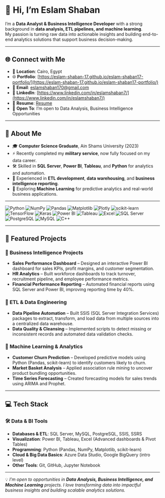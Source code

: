 # 👋 Hi, I’m **Eslam Shaban**

I’m a **Data Analyst & Business Intelligence Developer** with a strong background in **data analysis, ETL pipelines, and machine learning**.  
My passion is turning raw data into actionable insights and building end-to-end analytics solutions that support business decision-making.

---
## 🌐 Connect with Me

* 📍 **Location**: Cairo, Egypt
* 🌐 **Portfolio**: [https://eslam-shaban-17.github.io/eslam-shaban17-portfolio/](https://eslam-shaban-17.github.io/eslam-shaban17-portfolio/) 
* 📧 **Email**: [eslamshaban170@gmail.com](mailto:eslamshaban170@gmail.com)
* 🔗 **LinkedIn**: [https://www.linkedin.com/in/eslamshaban7/](https://www.linkedin.com/in/eslamshaban7/)
* 📄 **Resume**: [Resume](https://drive.google.com/file/d/1doKp_wIBJ3YTsto6sa5sYTMdKbh8TTRb/view?usp=drive_link)  
* 💼 **Open To**: I’m open to Data Analysis, Business Intelligence Opportunities
---


## 🔹 About Me
- 🎓 **Computer Science Graduate**, Ain Shams University (2023)  
- ⚡ Recently completed my **military service**, now fully focused on my data career.  
- 🛠️ Skilled in **SQL Server**, **Power BI**, **Tableau**, and **Python** for analytics and automation.  
- 🚀 Experienced in **ETL development**, **data warehousing**, and **business intelligence reporting**.  
- 🤖 Exploring **Machine Learning** for predictive analytics and real-world business applications.
---

![Python](https://img.shields.io/badge/python-3670A0?style=for-the-badge&logo=python&logoColor=ffdd54)
![NumPy](https://img.shields.io/badge/numpy-%23013243.svg?style=for-the-badge&logo=numpy&logoColor=white)
![Pandas](https://img.shields.io/badge/pandas-%23150458.svg?style=for-the-badge&logo=pandas&logoColor=white)
![Matplotlib](https://img.shields.io/badge/Matplotlib-%23ffffff.svg?style=for-the-badge&logo=Matplotlib&logoColor=black)
![Plotly](https://img.shields.io/badge/Plotly-%233F4F75.svg?style=for-the-badge&logo=plotly&logoColor=white)
![scikit-learn](https://img.shields.io/badge/scikit--learn-%23F7931E.svg?style=for-the-badge&logo=scikit-learn&logoColor=white)
![TensorFlow](https://img.shields.io/badge/TensorFlow-%23FF6F00.svg?style=for-the-badge&logo=TensorFlow&logoColor=white)
![Keras](https://img.shields.io/badge/Keras-%23D00000.svg?style=for-the-badge&logo=Keras&logoColor=white)
![Power BI](https://img.shields.io/badge/Power%20BI-F2C811?style=for-the-badge&logo=powerbi&logoColor=black)
![Tableau](https://img.shields.io/badge/Tableau-E97627?style=for-the-badge&logo=tableau&logoColor=white)
![Excel](https://img.shields.io/badge/Microsoft%20Excel-217346?style=for-the-badge&logo=microsoft-excel&logoColor=white)
![SQL Server](https://img.shields.io/badge/SQL%20Server-CC2927?style=for-the-badge&logo=microsoft-sql-server&logoColor=white)
![PostgreSQL](https://img.shields.io/badge/PostgreSQL-316192?style=for-the-badge&logo=postgresql&logoColor=white)
![MySQL](https://img.shields.io/badge/MySQL-4479A1?style=for-the-badge&logo=mysql&logoColor=white)
![C++](https://img.shields.io/badge/c++-%2300599C.svg?style=for-the-badge&logo=c%2B%2B&logoColor=white)



---
## 📂 Featured Projects

### 🏢 **Business Intelligence Projects**
- **Sales Performance Dashboard** – Designed an interactive Power BI dashboard for sales KPIs, profit margins, and customer segmentation.  
- **HR Analytics** – Built workforce dashboards to track turnover, recruitment pipeline, and employee performance metrics.  
- **Financial Performance Reporting** – Automated financial reports using SQL Server and Power BI, improving reporting time by 40%.

### 🔄 **ETL & Data Engineering**
- **Data Pipeline Automation** – Built SSIS (SQL Server Integration Services) packages to extract, transform, and load data from multiple sources into a centralized data warehouse.  
- **Data Quality & Cleansing** – Implemented scripts to detect missing or inconsistent records and automated data validation checks.

### 🤖 **Machine Learning & Analytics**
- **Customer Churn Prediction** – Developed predictive models using Python (Pandas, scikit-learn) to identify customers likely to churn.  
- **Market Basket Analysis** – Applied association rule mining to uncover product bundling opportunities.  
- **Time Series Forecasting** – Created forecasting models for sales trends using ARIMA and Prophet.

---

## 💻 Tech Stack

### 🛠️ Data & BI Tools
- **Databases & ETL**: SQL Server, MySQL, PostgreSQL, SSIS, SSRS
- **Visualization**: Power BI, Tableau, Excel (Advanced dashboards & Pivot Tables)
- **Programming**: Python (Pandas, NumPy, Matplotlib, scikit-learn)
- **Cloud & Big Data Basics**: Azure Data Studio, Google BigQuery (intro level)
- **Other Tools**: Git, GitHub, Jupyter Notebook

---

💡 *I’m open to opportunities in **Data Analysis, Business Intelligence, and Machine Learning** projects. I love transforming data into impactful business insights and building scalable analytics solutions.*
